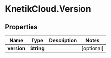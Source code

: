 # KnetikCloud.Version

## Properties
Name | Type | Description | Notes
------------ | ------------- | ------------- | -------------
**version** | **String** |  | [optional] 


